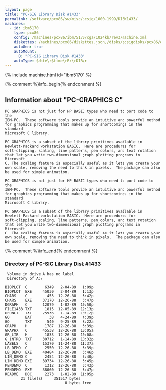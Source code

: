 ```yaml
---
layout: page
title: "PC-SIG Library Disk #1433"
permalink: /software/pcx86/sw/misc/pcsig/1000-1999/DISK1433/
machines:
  - id: ibm5170
    type: pcx86
    config: /machines/pcx86/ibm/5170/cga/1024kb/rev3/machine.xml
    diskettes: /machines/pcx86/diskettes.json,/disks/pcsigdisks/pcx86/diskettes.json
    autoGen: true
    autoMount:
      B: "PC-SIG Library Disk #1433"
    autoType: $date\r$time\rB:\rDIR\r
---
```


{% include machine.html id="ibm5170" %}

{% comment %}info_begin{% endcomment %}

## Information about "PC-GRAPHICS C"

    PC GRAPHICS is not just for HP BASIC types who need to port code to the
    IBM-PC.  These software tools provide an intuitive and powerful method
    for graphics programming that makes up for shortcomings in the standard
    Microsoft C library.
    
    PC GRAPHICS is a subset of the library primitives available in
    Hewlett-Packard workstation BASIC.  Here are procedures for
    soft-clipping, scaling, line patterns, pen colors, and text rotation
    that let you write two-dimensional graph plotting programs in Microsoft
    C. The scaling feature is especially useful as it lets you create your
    own scale, removing the need to think in pixels.  The package can also
    be used for simple animation.
    
    PC GRAPHICS is not just for HP BASIC types who need to port code to the
    IBM-PC.  These software tools provide an intuitive and powerful method
    for graphics programming that makes up for shortcomings in the standard
    Microsoft C library.
    
    PC GRAPHICS is a subset of the library primitives available in
    Hewlett-Packard workstation BASIC.  Here are procedures for
    soft-clipping, scaling, line patterns, pen colors, and text rotation
    that let you write two-dimensional graph plotting programs in Microsoft
    C. The scaling feature is especially useful as it lets you create your
    own scale, removing the need to think in pixels.  The package can also
    be used for simple animation.
{% comment %}info_end{% endcomment %}


### Directory of PC-SIG Library Disk #1433

     Volume in drive A has no label
     Directory of A:\

    BIOPLOT  C        6349   2-04-89   1:09p
    BIOPLOT  EXE     45030   2-04-89   1:13p
    CHARS    C         453  12-26-88   3:42p
    CHARS    EXE     37170  12-26-88   3:47p
    DGRAPH   C       12079   1-02-89  10:50p
    FILE1433 TXT      1815  12-05-89  12:13p
    GFUNCT   TXT     25936   1-14-89  10:12p
    GO       BAT        38   4-24-89   4:39p
    GO       TXT       540   9-25-89   8:22a
    GRAPH    H        1787  12-26-88   3:39p
    GRAPHX   C       45538  12-26-88  10:05a
    GR_LIB   H        1833  12-26-88  10:08a
    G_INTRO  TXT     30712   1-14-89  10:32p
    LABELS   C       15370  11-24-88  11:37a
    LB_DEMO  C        2550  12-26-88   3:39p
    LB_DEMO  EXE     40484  12-26-88   3:46p
    LIN_DEMO C        2454  12-26-88   3:40p
    LIN_DEMO EXE     39734  12-26-88   3:45p
    PENDEMO  C        1312  12-26-88   3:43p
    PENDEMO  EXE     38060  12-26-88   3:47p
    README   DOC      2273   1-02-89  11:05p
           21 file(s)     351517 bytes
                               0 bytes free
